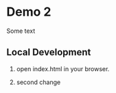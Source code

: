 # Demo 2 
Some text 

## Local Development 

1. open index.html in your browser.


2. second change 